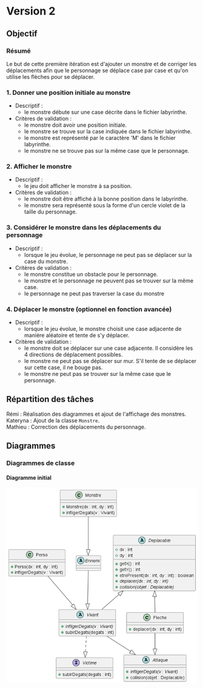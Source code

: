 # Version 2

## Objectif
### Résumé
Le but de cette première itération est d'ajouter un monstre et de corriger les déplacements afin que le personnage se déplace case par case et qu'on utilise les flèches pour se déplacer.
### 1. Donner une position initiale au monstre
- Descriptif :
  - le monstre débute sur une case décrite dans le fichier labyrinthe.
- Critères de validation :
  - le monstre doit avoir une position initiale.
  - le monstre se trouve sur la case indiquée dans le fichier labyrinthe.
  - le monstre est représenté par le caractère 'M' dans le fichier labyrinthe.
  - le monstre ne se trouve pas sur la même case que le personnage.

### 2. Afficher le monstre
- Descriptif :
  - le jeu doit afficher le monstre à sa position.
- Critères de validation :
  - le monstre doit être affiché à la bonne position dans le labyrinthe.
  - le monstre sera représenté sous la forme d'un cercle violet de la taille du personnage.

### 3. Considérer le monstre dans les déplacements du personnage
- Descriptif :
  - lorsque le jeu évolue, le personnage ne peut pas se déplacer sur la case du monstre.
- Critères de validation :
  - le monstre constitue un obstacle pour le personnage.
  - le monstre et le personnage ne peuvent pas se trouver sur la même case.
  - le personnage ne peut pas traverser la case du monstre

### 4. Déplacer le monstre (optionnel en fonction avancée)
- Descriptif :
  - lorsque le jeu évolue, le monstre choisit une case adjacente de manière aléatoire et tente de s'y déplacer.
- Critères de validation :
  - le monstre doit se déplacer sur une case adjacente. Il considère les 4 directions de déplacement possibles.
  - le monstre ne peut pas se déplacer sur mur. S'il tente de se déplacer sur cette case, il ne bouge pas.
  - le monstre ne peut pas se trouver sur la même case que le personnage.

## Répartition des tâches
Rémi : Réalisation des diagrammes et ajout de l'affichage des monstres.  
Kateryna : Ajout de la classe `Monstre`.  
Mathieu : Correction des déplacements du personnage.

## Diagrammes
### Diagrammes de classe
#### Diagramme initial
<img src="https://github.com/remi-choffat/2024_Zeldiablo_remi-choffat_Cesareuh_katrinltvnv/blob/main/documents/version_2/diag_classe_initial_v2.png" alt="Diagramme de classe"></img>
